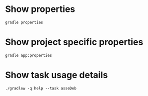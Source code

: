 # Show properties
```
gradle properties
```

# Show project specific properties 
```
gradle app:properties
```
# Show task usage details
```
./gradlew -q help --task asseDeb
```